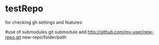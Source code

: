 # testRepo
for checking gh settings and features

#use of submodules
git submodule add http://github.com/my-user/new-repo.git new-repo/folder/path

